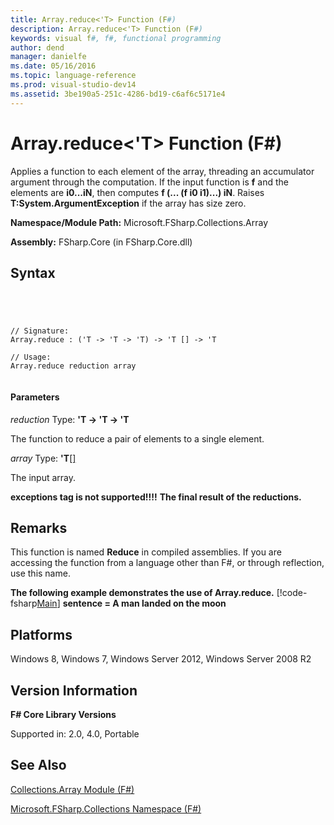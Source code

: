 ```yaml
---
title: Array.reduce<'T> Function (F#)
description: Array.reduce<'T> Function (F#)
keywords: visual f#, f#, functional programming
author: dend
manager: danielfe
ms.date: 05/16/2016
ms.topic: language-reference
ms.prod: visual-studio-dev14
ms.assetid: 3be190a5-251c-4286-bd19-c6af6c5171e4 
---
```


# Array.reduce<'T> Function (F#)

Applies a function to each element of the array, threading an accumulator argument through the computation. If the input function is **f** and the elements are **i0...iN**, then computes **f (... (f i0 i1)...) iN**. Raises **T:System.ArgumentException** if the array has size zero.

**Namespace/Module Path:** Microsoft.FSharp.Collections.Array

**Assembly:** FSharp.Core (in FSharp.Core.dll)


## Syntax



```




// Signature:
Array.reduce : ('T -> 'T -> 'T) -> 'T [] -> 'T

// Usage:
Array.reduce reduction array


```





#### Parameters
*reduction*
Type: **'T -&gt; 'T -&gt; 'T**


The function to reduce a pair of elements to a single element.


*array*
Type: **'T**[[]](http://msdn.microsoft.com/en-us/library/def20292-9aae-4596-9275-b94e594f8493)


The input array.



**exceptions tag is not supported!!!!**
**The final result of the reductions.**
## Remarks
This function is named **Reduce** in compiled assemblies. If you are accessing the function from a language other than F#, or through reflection, use this name.

**The following example demonstrates the use of Array.reduce.**
[!code-fsharp[Main](snippets/fssamples101/snippet1006.fs)]
**sentence = A man landed on the moon**
## Platforms
Windows 8, Windows 7, Windows Server 2012, Windows Server 2008 R2


## Version Information
**F# Core Library Versions**

Supported in: 2.0, 4.0, Portable




## See Also
[Collections.Array Module &#40;F&#35;&#41;](Collections.Array-Module-%5BFSharp%5D.md)

[Microsoft.FSharp.Collections Namespace &#40;F&#35;&#41;](Microsoft.FSharp.Collections-Namespace-%5BFSharp%5D.md)

